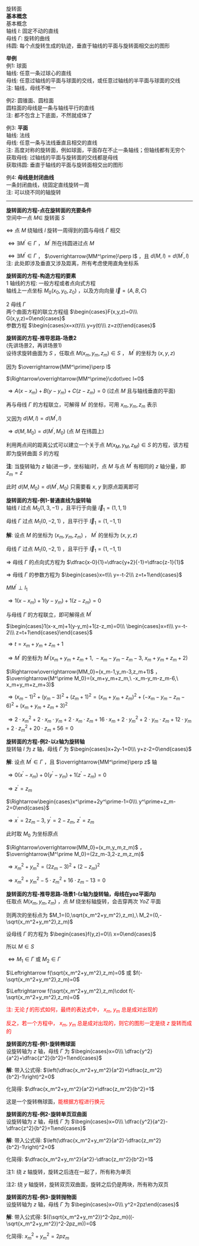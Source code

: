 旋转面  
**基本概念**  
基本概念  
轴线 $l$: 固定不动的直线  
母线 $\Gamma$: 旋转的曲线  
纬圆: 每个点旋转生成的轨迹，垂直于轴线的平面与旋转面相交出的图形  
  
**举例**  
例1: 球面  
轴线: 任意一条过球心的直线  
母线: 任意过轴线的平面与球面的交线，或任意过轴线的半平面与球面的交线  
注: 轴线，母线不唯一  
  
例2: 圆锥面、圆柱面  
圆柱面的母线是一条与轴线平行的直线  
注: 都不包含上下底面，不然就成体了  
  
例3: **平面**  
轴线: 法线  
母线: 任意一条与法线垂直且相交的直线  
注: 高度对称的旋转面，例如球面，平面存在不止一条轴线；但轴线都有无穷个  
获取母线: 过轴线的平面与旋转面的交线都是母线  
获取纬圆: 垂直于轴线的平面与旋转面相交出的图形  
  
例4: **母线是封闭曲线**  
一条封闭曲线，绕固定直线旋转一周  
注: 可以绕不同的轴旋转  
  
---  
  
**旋转面的方程-点在旋转面的充要条件**  
空间中一点 $M\in$ 旋转面 $S$  
  
$\Leftrightarrow$ 点 $M$ 绕轴线 $l$ 旋转一周得到的圆与母线 $\Gamma$ 相交  
  
$\Leftrightarrow\exists M^\prime\in\Gamma$ ， $M^\prime$ 所在纬圆进过点 $M$  
  
$\Leftrightarrow\exists M^\prime\in\Gamma$ ， $\overrightarrow{MM^\prime}\perp l$ ，且 $d(M,l)=d(M^\prime,l)$  
注: 此处即涉及垂直又涉及距离，所有考虑使用直角坐标系  
  
**旋转面的方程-构造方程的要素**  
1 轴线的方程: 一般方程或者点向式方程  
轴线上一点坐标 $M_0(x_0,y_0,z_0)$ ，以及方向向量 $\vec l=(A,B,C)$  
  
2 母线 $\Gamma$  
两个曲面方程的联立方程组 $\begin{cases}F(x,y,z)=0\\\ G(x,y,z)=0\end{cases}$  
参数方程 $\begin{cases}x=x(t)\\\ y=y(t)\\\ z=z(t)\end{cases}$  
  
**旋转面的方程-推导思路-场景2**  
(先讲场景2，再讲场景1)  
设待求旋转曲面为 $S$ ，任取点 $M(x_m,y_m,z_m)\in S$ ， $M^\prime$ 的坐标为 $(x,y,z)$  
  
因为 $\overrightarrow{MM^\prime}\perp l$  
  
$\Rightarrow\overrightarrow{MM^\prime}\cdot\vec l=0$  
  
$\Rightarrow A(x-x_m)+B(y-y_m)+C(z-z_m)=0$ (过点 $M$ 且与轴线垂直的平面)  
  
再与母线 $\Gamma$ 的方程联立，可解得 $M^\prime$ 的坐标，可用 $x_m,y_m,z_m$ 表示  
  
又因为 $d(M,l)=d(M^\prime,l)$  
  
$\Rightarrow d(M,M_0)=d(M^\prime,M_0)$ (点 $M$ 在纬圆上)  
  
利用两点间的距离公式可以建立一个关于点 $M(x_M,y_M,z_M)\in S$ 的方程，该方程即为旋转曲面 $S$ 的方程  
  
**注**: 当旋转轴为 $z$ 轴(进一步，坐标轴)时，点 $M$ 与点 $M^\prime$ 有相同的 $z$ 轴分量，即 $z_m=z$  
  
此时 $d(M,M_0)=d(M^\prime,M_0)$ 只需要看 $x,\ y$ 到原点距离即可  
  
**旋转面的方程-例1-普通直线为旋转轴**  
轴线 $l$ 过点 $M_0(1,3,-1)$ ，且平行于向量 $\vec l_1=(1,1,1)$  
  
母线 $\Gamma$ 过点 $M_1(0,-2,1)$ ，且平行于 $\vec l_1=(1,-1,1)$  
  
**解**: 设点 $M$ 的坐标为 $(x_m,y_m,z_m)$ ， $M^\prime$ 的坐标为 $(x,y,z)$  
  
母线 $\Gamma$ 过点 $M_1(0,-2,1)$ ，且平行于 $\vec l_1=(1,-1,1)$  
  
$\Rightarrow$ 母线 $\Gamma$ 的点向式方程为 $\dfrac{x-0}{1}=\dfrac{y+2}{-1}=\dfrac{z-1}{1}$  
  
$\Rightarrow$ 母线 $\Gamma$ 的参数方程为 $\begin{cases}x=t\\\ y=-t-2\\\ z=t+1\end{cases}$  
  
${MM^\prime}\perp l_1$  
  
$\Rightarrow1(x-x_m)+1(y-y_m)+1(z-z_m)=0$  
  
与母线 $\Gamma$ 的方程联立，即可解得点 $M^\prime$  
  
$\begin{cases}1(x-x_m)+1(y-y_m)+1(z-z_m)=0\\\ \begin{cases}x=t\\\ y=-t-2\\\ z=t+1\end{cases}\end{cases}$  
  
$\Rightarrow t=x_m+y_m+z_m+1$  
  
$\Rightarrow M^\prime$ 的坐标为 $M^\prime(x_m+y_m+z_m+1,\ -x_m-y_m-z_m-3,\ x_m+y_m+z_m+2)$  
  
$\Rightarrow\overrightarrow{MM_0}=(x_m-1,y_m-3,z_m+1)$ ， $\overrightarrow{M^\prime M_0}=(x_m+y_m+z_m,\ -x_m-y_m-z_m-6,\ x_m+y_m+z_m+3)$  
  
$\Rightarrow(x_m-1)^2+(y_m-3)^2+(z_m+1)^2=(x_m+y_m+z_m)^2+(-x_m-y_m-z_m-6)^2+(x_m+y_m+z_m+3)^2$  
  
$\Rightarrow 2\cdot x_m^2 + 2\cdot x_m\cdot y_m + 2\cdot x_m\cdot z_m + 16\cdot x_m + 2\cdot y_m^2 + 2\cdot y_m\cdot z_m + 12\cdot y_m + 2\cdot z_m^2 + 20\cdot z_m + 56=0$  
  
**旋转面的方程-例2-以z轴为旋转轴**  
旋转轴 $l$ 为 $z$ 轴，母线 $\Gamma$ 为 $\begin{cases}x+2y-1=0\\\ y+z-2=0\end{cases}$  
  
**解**: 设点 $M^\prime\in\Gamma$ ，且 $\overrightarrow{MM^\prime}\perp z$ 轴  
  
$\Rightarrow0(x^\prime-x_m)+0(y^\prime-y_m)+1(z^\prime-z_m)=0$  
  
$\Rightarrow z^\prime=z_m$  
  
$\Rightarrow\begin{cases}x^\prime+2y^\prime-1=0\\\ y^\prime+z_m-2=0\end{cases}$  
  
$\Rightarrow x^\prime=2z_m-3,\ y^\prime=2-z_m,\ z^\prime=z_m$  
  
此时取 $M_0$ 为坐标原点  
  
$\Rightarrow\overrightarrow{MM_0}=(x_m,y_m,z_m)$ ， $\overrightarrow{M^\prime M_0}=(2z_m-3,2-z_m,z_m)$  
  
$\Rightarrow x_m^2+y_m^2=(2z_m-3)^2+(2-z_m)^2$  
  
$\Rightarrow x_m^2+y_m^2-5\cdot z_m^2+16\cdot z_m-13=0$  
  
**旋转面的方程-推导思路-场景1-(z轴为旋转轴，母线在yoz平面内)**  
任取点 $M(x_m,y_m,z_m)$ ，点 $M$ 绕坐标轴旋转，会击穿两次 $YoZ$ 平面  
  
则两次的坐标点为 $M_1=(0,\sqrt{x_m^2+y_m^2},z_m),\ M_2=(0,-\sqrt{x_m^2+y_m^2},z_m)$  
  
设母线 $\Gamma$ 的方程为 $\begin{cases}f(y,z)=0\\\ x=0\end{cases}$  
  
所以 $M\in S$  
  
$\Leftrightarrow M_1\in\Gamma$ 或 $M_2\in\Gamma$  
  
$\Leftrightarrow f(\sqrt{x_m^2+y_m^2},z_m)=0$ 或 $f(-\sqrt{x_m^2+y_m^2},z_m)=0$  
  
$\Leftrightarrow f(\sqrt{x_m^2+y_m^2},z_m)\cdot f(-\sqrt{x_m^2+y_m^2},z_m)=0$  
  
<font color=red>注: 无论 $f$ 的形式如何，最终的表达式中， $x_m,\ y_m$ 总是成对出现的</font>  
  
<font color=red>反之，若一个方程中， $x_m,\ y_m$ 总是成对出现的，则它的图形一定是绕 $z$ 旋转而成的</font>  
  
**旋转面的方程-例1-旋转椭球面**  
设旋转轴为 $z$ 轴，母线 $\Gamma$ 为 $\begin{cases}x=0\\\ \dfrac{y^2}{a^2}+\dfrac{z^2}{b^2}=1\end{cases}$  
  
**解**: 带入公式得: $\left(\dfrac{x_m^2+y_m^2}{a^2}+\dfrac{z_m^2}{b^2}-1\right)^2=0$  
  
化简得: $\dfrac{x_m^2+y_m^2}{a^2}+\dfrac{z_m^2}{b^2}=1$  
  
这是一个旋转椭球面，<font color=red>能根据方程进行换元</font>  
  
**旋转面的方程-例2-旋转单页双曲面**  
设旋转轴为 $z$ 轴，母线 $\Gamma$ 为 $\begin{cases}x=0\\\ \dfrac{y^2}{a^2}-\dfrac{z^2}{b^2}=1\end{cases}$  
  
**解**: 带入公式得: $\left(\dfrac{x_m^2+y_m^2}{a^2}-\dfrac{z_m^2}{b^2}-1\right)^2=0$  
  
化简得: $\dfrac{x_m^2+y_m^2}{a^2}-\dfrac{z_m^2}{b^2}=1$  
  
注1: 绕 $z$ 轴旋转，旋转之后连在一起了，所有称为单页  
  
注2: 绕 $y$ 轴旋转，旋转双页双曲面，旋转之后仍是两块，所有称为双页  
  
**旋转面的方程-例3-旋转抛物面**  
设旋转轴为 $z$ 轴，母线 $\Gamma$ 为 $\begin{cases}x=0\\\ y^2=2pz\end{cases}$  
  
**解**: 带入公式得: $((\sqrt{x_m^2+y_m^2})^2-2pz_m)((-\sqrt{x_m^2+y_m^2})^2-2pz_m))=0$  
  
化简得: $x_m^2+y_m^2=2pz_m$  
